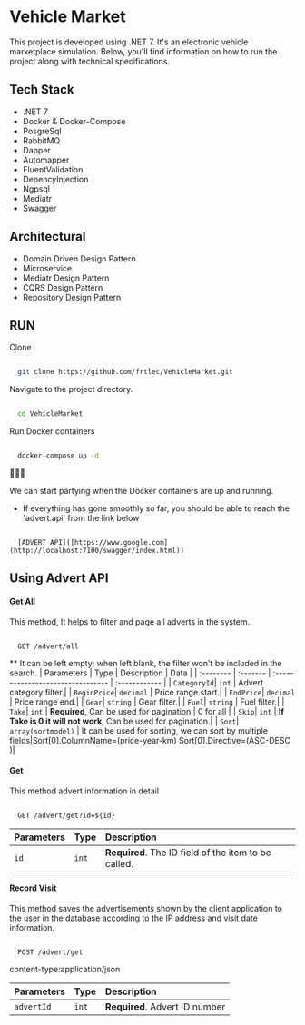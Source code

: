 
# Vehicle Market

This project is developed using .NET 7. It's an electronic vehicle marketplace simulation. Below, you'll find information on how to run the project along with technical specifications.



## Tech Stack

- .NET 7
- Docker & Docker-Compose
- PosgreSql
- RabbitMQ
- Dapper
- Automapper
- FluentValidation
- DepencyInjection
- Ngpsql
- Mediatr
- Swagger

## Architectural

- Domain Driven Design Pattern
- Microservice
- Mediatr Design Pattern
- CQRS Design Pattern
- Repository Design Pattern

  
## RUN

Clone

```bash

  git clone https://github.com/frtlec/VehicleMarket.git

```

Navigate to the project directory.

```bash

  cd VehicleMarket

```

Run Docker containers 
```bash

  docker-compose up -d

```

🥳😎🥳

We can start partying when the Docker containers are up and running.

- If everything has gone smoothly so far, you should be able to reach the 'advert.api' from the link below

```link

  [ADVERT API]([https://www.google.com](http://localhost:7100/swagger/index.html))
```



## Using Advert API 

#### Get All
This method, It helps to filter and page all adverts in the system.
```http

  GET /advert/all

```
** It can be left empty; when left blank, the filter won't be included in the search.
| Parameters | Type     | Description  | Data |
| :-------- | :------- | :-------------------------------- | :------------ |
| `CategoryId`| `int` | Advert category filter.|
| `BeginPrice`| `decimal` | Price range start.|
| `EndPrice`| `decimal` | Price range end.|
| `Gear`| `string` | Gear filter.|
| `Fuel`| `string` | Fuel filter.|
| `Take`| `int` | **Required**, Can be used for pagination.| 0 for all |
| `Skip`| `int` | **If Take is 0 it will not work**, Can be used for pagination.|
| `Sort`| `array(sortmodel)` | It can be used for sorting, we can sort by multiple fields|Sort[0].ColumnName=(price-year-km) Sort[0].Directive=(ASC-DESC )|


#### Get
This method advert information in detail
```http

  GET /advert/get?id=${id}

```

| Parameters | Type     | Description                       |
| :-------- | :------- | :-------------------------------- |
| `id`      | `int` | **Required**. The ID field of the item to be called.|

#### Record Visit 
This method saves the advertisements shown by the client application to the user in the database according to the IP address and visit date information.
```http

  POST /advert/get

```
content-type:application/json

| Parameters | Type     | Description                       |
| :-------- | :------- | :-------------------------------- |
| `advertId`      | `int` | **Required**. Advert ID number|


  
